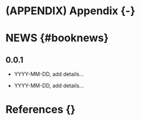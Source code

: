 # (APPENDIX) Appendix {-}

# NEWS {#booknews}

## 0.0.1

* YYYY-MM-DD, add details...

* YYYY-MM-DD, add details...

# References {}
